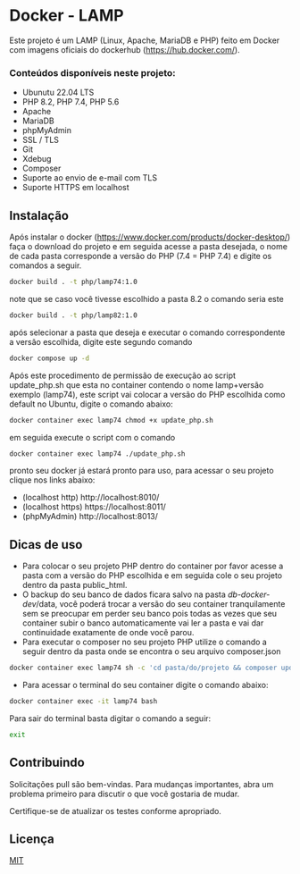 # Docker - LAMP

Este projeto é um LAMP (Linux, Apache, MariaDB e PHP) feito em Docker com imagens oficiais do dockerhub (https://hub.docker.com/).

### Conteúdos disponíveis neste projeto:
- Ubunutu 22.04 LTS
- PHP 8.2, PHP 7.4, PHP 5.6
- Apache
- MariaDB
- phpMyAdmin
- SSL / TLS
- Git
- Xdebug
- Composer
- Suporte ao envio de e-mail com TLS
- Suporte HTTPS em localhost

## Instalação

Após instalar o docker (https://www.docker.com/products/docker-desktop/) faça o download do projeto e em seguida acesse a pasta desejada, o nome de cada pasta corresponde a versão do PHP (7.4 = PHP 7.4) e digite os comandos a seguir.

```bash
docker build . -t php/lamp74:1.0
```
note que se caso você tivesse escolhido a pasta 8.2 o comando seria este

```bash
docker build . -t php/lamp82:1.0
```
após selecionar a pasta que deseja e executar o comando correspondente a versão escolhida, digite este segundo comando

```bash
docker compose up -d
```

Após este procedimento de permissão de execução ao script update_php.sh que esta no container contendo o nome lamp+versão exemplo (lamp74), este script vai colocar a versão do PHP escolhida como default no Ubuntu, digite o comando abaixo:

```bash
docker container exec lamp74 chmod +x update_php.sh
```
em seguida execute o script com o comando

```bash
docker container exec lamp74 ./update_php.sh
```
pronto seu docker já estará pronto para uso, para acessar o seu projeto clique nos links abaixo:
 - (localhost http) http://localhost:8010/
 - (localhost https) https://localhost:8011/
 - (phpMyAdmin) http://localhost:8013/

## Dicas de uso

- Para colocar o seu projeto PHP dentro do container por favor acesse a pasta com a versão do PHP escolhida e em seguida cole o seu projeto dentro da pasta public_html.
- O backup do seu banco de dados ficara salvo na pasta _db-docker-dev_/data, você poderá trocar a versão do seu container tranquilamente sem se preocupar em perder seu banco pois todas as vezes que seu container subir o banco automaticamente vai ler a pasta e vai dar continuidade exatamente de onde você parou.
- Para executar o composer no seu projeto PHP utilize o comando a seguir dentro da pasta onde se encontra o seu arquivo composer.json

```bash
docker container exec lamp74 sh -c 'cd pasta/do/projeto && composer update'
```

- Para acessar o terminal do seu container digite o comando abaixo:

```bash
docker container exec -it lamp74 bash
```

Para sair do terminal basta digitar o comando a seguir:

```bash
exit
```

## Contribuindo

Solicitações pull são bem-vindas. Para mudanças importantes, abra um problema primeiro
para discutir o que você gostaria de mudar.

Certifique-se de atualizar os testes conforme apropriado.

## Licença

[MIT](https://choosealicense.com/licenses/mit/)
